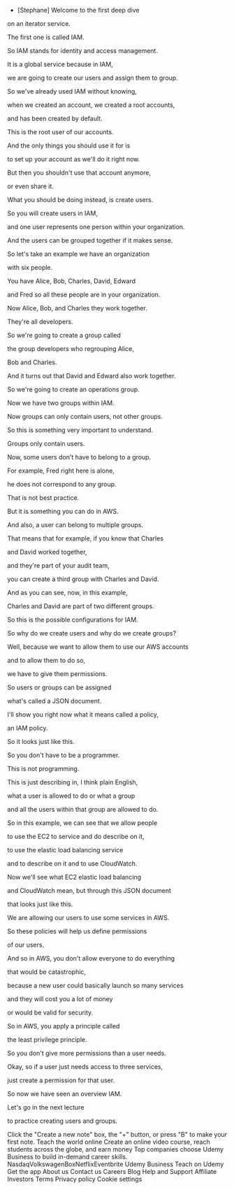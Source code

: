- [Stephane] Welcome to the first deep dive

on an iterator service.

The first one is called IAM.

So IAM stands for identity and access management.

It is a global service because in IAM,

we are going to create our users and assign them to group.

So we've already used IAM without knowing,

when we created an account, we created a root accounts,

and has been created by default.

This is the root user of our accounts.

And the only things you should use it for is

to set up your account as we'll do it right now.

But then you shouldn't use that account anymore,

or even share it.

What you should be doing instead, is create users.

So you will create users in IAM,

and one user represents one person within your organization.

And the users can be grouped together if it makes sense.

So let's take an example we have an organization

with six people.

You have Alice, Bob, Charles, David, Edward

and Fred so all these people are in your organization.

Now Alice, Bob, and Charles they work together.

They're all developers.

So we're going to create a group called

the group developers who regrouping Alice,

Bob and Charles.

And it turns out that David and Edward also work together.

So we're going to create an operations group.

Now we have two groups within IAM.

Now groups can only contain users, not other groups.

So this is something very important to understand.

Groups only contain users.

Now, some users don't have to belong to a group.

For example, Fred right here is alone,

he does not correspond to any group.

That is not best practice.

But it is something you can do in AWS.

And also, a user can belong to multiple groups.

That means that for example, if you know that Charles

and David worked together,

and they're part of your audit team,

you can create a third group with Charles and David.

And as you can see, now, in this example,

Charles and David are part of two different groups.

So this is the possible configurations for IAM.

So why do we create users and why do we create groups?

Well, because we want to allow them to use our AWS accounts

and to allow them to do so,

we have to give them permissions.

So users or groups can be assigned

what's called a JSON document.

I'll show you right now what it means called a policy,

an IAM policy.

So it looks just like this.

So you don't have to be a programmer.

This is not programming.

This is just describing in, I think plain English,

what a user is allowed to do or what a group

and all the users within that group are allowed to do.

So in this example, we can see that we allow people

to use the EC2 to service and do describe on it,

to use the elastic load balancing service

and to describe on it and to use CloudWatch.

Now we'll see what EC2 elastic load balancing

and CloudWatch mean, but through this JSON document

that looks just like this.

We are allowing our users to use some services in AWS.

So these policies will help us define permissions

of our users.

And so in AWS, you don't allow everyone to do everything

that would be catastrophic,

because a new user could basically launch so many services

and they will cost you a lot of money

or would be valid for security.

So in AWS, you apply a principle called

the least privilege principle.

So you don't give more permissions than a user needs.

Okay, so if a user just needs access to three services,

just create a permission for that user.

So now we have seen an overview IAM.

Let's go in the next lecture

to practice creating users and groups.


Click the "Create a new note" box, the "+" button, or press "B" to make your first note.
Teach the world online
Create an online video course, reach students across the globe, and earn money
Top companies choose Udemy Business to build in-demand career skills.
NasdaqVolkswagenBoxNetflixEventbrite
Udemy Business
Teach on Udemy
Get the app
About us
Contact us
Careers
Blog
Help and Support
Affiliate
Investors
Terms
Privacy policy
Cookie settings